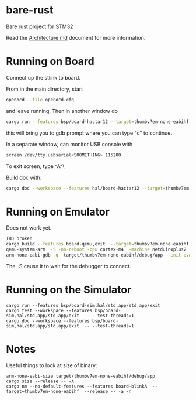 # bare-rust

Bare rust project for STM32

Read the [Architecture.md](Architecture.md) document for more
information.

# Running on Board

Connect up the stlink to board.

From in the main directory, start

```sh
openocd --file openocd.cfg 
```

and leave running. Then in another window do

```sh
cargo run --features bsp/board-hactar12 --target=thumbv7em-none-eabihf
```

this will bring you to gdb prompt where you can type "c" to continue.

In a separate window, can monitor USB console with

```sh
screen /dev/tty.usbserial<SOOMETHING> 115200
```

To exit screen, type ^A^\

Build doc with:

```sh
cargo doc --workspace --features hal/board-hactar12 --target=thumbv7em-none-eabihf --open
```

# Running on Emulator

Does not work yet.

```sh
TBD broken
cargo build --features board-qemu,exit  --target=thumbv7em-none-eabihf 
qemu-system-arm  -S -no-reboot -cpu cortex-m4  -machine netduinoplus2  -gdb tcp::3333  -nographic  -semihosting-config enable=on,target=native -kernel target/thumbv7em-none-eabihf/debug/app  --trace "memory_region_ops_*" 
arm-none-eabi-gdb -q  target/thumbv7em-none-eabihf/debug/app --init-eval-command="target extended-remote localhost:3333"
```

The -S cause it to wait for the debugger to connect.

# Running on the Simulator

```aiignore
cargo run --features bsp/board-sim,hal/std,app/std,app/exit 
cargo test --workspace --features bsp/board-sim,hal/std,app/std,app/exit  -- --test-threads=1 
cargo doc --workspace --features bsp/board-sim,hal/std,app/std,app/exit  -- --test-threads=1 
```

# Notes

Useful things to look at size of binary:

```aiignore
arm-none-eabi-size target/thumbv7em-none-eabihf/debug/app
cargo size --release -- -A
cargo nm --no-default-features --features board-blinkA  --target=thumbv7em-none-eabihf  --release -- -a -n
```
